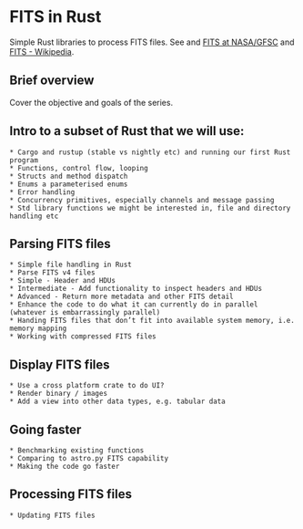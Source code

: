 # FITS in Rust
Simple Rust libraries to process FITS files. See and [FITS at NASA/GFSC](https://fits.gsfc.nasa.gov/) and [FITS - Wikipedia](https://en.wikipedia.org/wiki/FITS).

## Brief overview
Cover the objective and goals of the series.

## Intro to a subset of Rust that we will use:
	* Cargo and rustup (stable vs nightly etc) and running our first Rust program
	* Functions, control flow, looping
	* Structs and method dispatch
	* Enums a parameterised enums
	* Error handling
	* Concurrency primitives, especially channels and message passing
	* Std library functions we might be interested in, file and directory handling etc

## Parsing FITS files
	* Simple file handling in Rust
	* Parse FITS v4 files
	* Simple - Header and HDUs
	* Intermediate - Add functionality to inspect headers and HDUs
	* Advanced - Return more metadata and other FITS detail
	* Enhance the code to do what it can currently do in parallel (whatever is embarrassingly parallel)
	* Handing FITS files that don’t fit into available system memory, i.e. memory mapping
	* Working with compressed FITS files

## Display FITS files
	* Use a cross platform crate to do UI?
	* Render binary / images
	* Add a view into other data types, e.g. tabular data

## Going faster
	* Benchmarking existing functions
	* Comparing to astro.py FITS capability
	* Making the code go faster
  
## Processing FITS files
	* Updating FITS files
  


